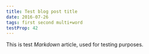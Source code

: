 ```yaml
---
title: Test blog post title
date: 2016-07-26
tags: first second multi+word
testProp: 42
---
```


This is test *Markdown* article, used for testing purposes.

